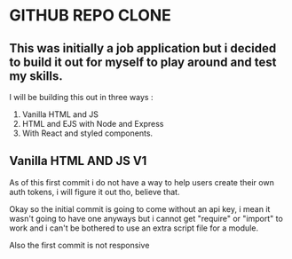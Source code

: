 # GITHUB REPO CLONE

## This was initially a job application but i decided to build it out for myself to play around and test my skills.

I will be building this out in three ways :

1. Vanilla HTML and JS
2. HTML and EJS with Node and Express
3. With React and styled components.

## Vanilla HTML AND JS V1

As of this first commit i do not have a way to help users create their own auth tokens, i will figure it out tho, believe that.

Okay so the initial commit is going to come without an api key, i mean it wasn't going to have one anyways but i cannot get "require" or "import" to work and i can't be bothered to use an extra script file for a module.

Also the first commit is not responsive
